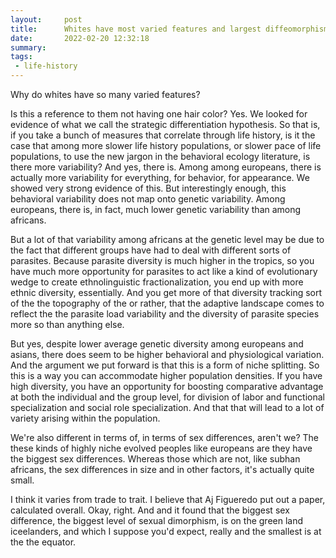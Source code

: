 ```yaml
---
layout:     post
title:      Whites have most varied features and largest diffeomorphism
date:       2022-02-20 12:32:18
summary:    
tags:
 - life-history
---
```


Why do whites have so many varied features?

Is this a reference to them not having one hair color? Yes. We looked for evidence of what we call the strategic differentiation hypothesis. So that is, if you take a bunch of measures that correlate through life history, is it the case that among more slower life history populations, or slower pace of life populations, to use the new jargon in the behavioral ecology literature, is there more variability? And yes, there is. Among among europeans, there is actually more variability for everything, for behavior, for appearance. We showed very strong evidence of this. But interestingly enough, this behavioral variability does not map onto genetic variability. Among europeans, there is, in fact, much lower genetic variability than among africans. 

But a lot of that variability among africans at the genetic level may be due to the fact that different groups have had to deal with different sorts of parasites. Because parasite diversity is much higher in the tropics, so you have much more opportunity for parasites to act like a kind of evolutionary wedge to create ethnolinguistic fractionalization, you end up with more ethnic diversity, essentially. And you get more of that diversity tracking sort of the the topography of the or rather, that the adaptive landscape comes to reflect the the parasite load variability and the diversity of parasite species more so than anything else.

But yes, despite lower average genetic diversity among europeans and asians, there does seem to be higher behavioral and physiological variation. And the argument we put forward is that this is a form of niche splitting. So this is a way you can accommodate higher population densities. If you have high diversity, you have an opportunity for boosting comparative advantage at both the individual and the group level, for division of labor and functional specialization and social role specialization. And that that will lead to a lot of variety arising within the population.

We're also different in terms of, in terms of sex differences, aren't we? The these kinds of highly niche evolved peoples like europeans are they have the biggest sex differences. Whereas those which are not, like subhan africans, the sex differences in size and in other factors, it's actually quite small. 

I think it varies from trade to trait. I believe that Aj Figueredo put out a paper, calculated overall. Okay, right. And and it found that the biggest sex difference, the biggest level of sexual dimorphism, is on the green land iceelanders, and which I suppose you'd expect, really and the smallest is at the the equator.
